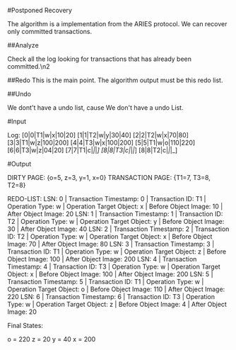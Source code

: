 #Postponed Recovery

The algorithm is a implementation from the ARIES protocol. We can recover only committed transactions.

##Analyze

Check all the log looking for transactions that has already been committed.\n2

##Redo
This is the main point. The algorithm output must be this redo list.

##Undo

We dont't have a undo list, cause We don't have a undo List.

#Input

Log:
[0|0|T1|w|x|10|20]
[1|1|T2|w|y|30|40]
[2|2|T2|w|x|70|80]
[3|3|T1|w|z|100|200] 
[4|4|T3|w|x|100|200]
[5|5|T1|w|o|110|220]
[6|6|T3|w|z|04|20]
[7|7|T1|c|_|_|_]
[8|8|T3|c|_|_|_]
[8|8|T2|c|_|_|_]

#Output

DIRTY PAGE: 
{o=5, z=3, y=1, x=0}
TRANSACTION PAGE: 
{T1=7, T3=8, T2=8}


REDO-LIST:
LSN: 0 | Transaction Timestamp: 0 | Transaction ID: T1 | Operation Type: w | Operation Target Object: x | Before Object Image: 10 | After Object Image: 20
LSN: 1 | Transaction Timestamp: 1 | Transaction ID: T2 | Operation Type: w | Operation Target Object: y | Before Object Image: 30 | After Object Image: 40
LSN: 2 | Transaction Timestamp: 2 | Transaction ID: T2 | Operation Type: w | Operation Target Object: x | Before Object Image: 70 | After Object Image: 80
LSN: 3 | Transaction Timestamp: 3 | Transaction ID: T1 | Operation Type: w | Operation Target Object: z | Before Object Image: 100 | After Object Image: 200
LSN: 4 | Transaction Timestamp: 4 | Transaction ID: T3 | Operation Type: w | Operation Target Object: x | Before Object Image: 100 | After Object Image: 200
LSN: 5 | Transaction Timestamp: 5 | Transaction ID: T1 | Operation Type: w | Operation Target Object: o | Before Object Image: 110 | After Object Image: 220
LSN: 6 | Transaction Timestamp: 6 | Transaction ID: T3 | Operation Type: w | Operation Target Object: z | Before Object Image: 4 | After Object Image: 20

Final States:

o = 220
z = 20
y = 40
x = 200